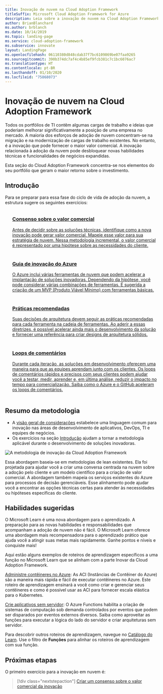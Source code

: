 ```yaml
---
title: Inovação de nuvem na Cloud Adoption Framework
titleSuffix: Microsoft Cloud Adoption Framework for Azure
description: Leia sobre a inovação de nuvem na Cloud Adoption Framework.
author: BrianBlanchard
ms.author: brblanch
ms.date: 10/14/2019
ms.topic: landing-page
ms.service: cloud-adoption-framework
ms.subservice: innovate
layout: LandingPage
ms.openlocfilehash: 06110380d848cdab37f7bc6109869be07faa9265
ms.sourcegitcommit: 390b374dc7af4c4b85ef9fcb381c7c1bc6076ac7
ms.translationtype: HT
ms.contentlocale: pt-BR
ms.lasthandoff: 01/10/2020
ms.locfileid: "75868073"
---
```

# <a name="cloud-innovation-in-the-cloud-adoption-framework"></a>Inovação de nuvem na Cloud Adoption Framework

Todos os portfólios de TI contêm algumas cargas de trabalho e ideias que poderiam melhorar significativamente a posição de uma empresa no mercado. A maioria dos esforços de adoção de nuvem concentram-se na migração e na modernização de cargas de trabalho existentes. No entanto, é a inovação que pode fornecer o maior valor comercial. A inovação relacionada à adoção da nuvem pode desbloquear novas habilidades técnicas e funcionalidades de negócios expandidas.

Esta seção do Cloud Adoption Framework concentra-se nos elementos do seu portfólio que geram o maior retorno sobre o investimento.

## <a name="get-started"></a>Introdução

Para se preparar para essa fase do ciclo de vida de adoção da nuvem, a estrutura sugere os seguintes exercícios:

<!-- markdownlint-disable MD033 -->

<ul class="panelContent cardsF">
    <li style="display: flex; flex-direction: column;">
        <a href="./business-value.md">
            <div class="cardSize">
                <div class="cardPadding" style="padding-bottom:10px;">
                    <div class="card" style="padding-bottom:10px;">
                        <div class="cardImageOuter">
                            <div class="cardImage">
                                <img alt="" src="../_images/icons/1.png" data-linktype="external">
                            </div>
                        </div>
                        <div class="cardText" style="padding-left:0px;">
                            <h3>Consenso sobre o valor comercial</h3>
Antes de decidir sobre as soluções técnicas, identifique como a nova inovação pode gerar valor comercial. Mapeie esse valor para sua estratégia de nuvem. Nessa metodologia incremental, o valor comercial é representado por uma hipótese sobre as necessidades do cliente.
                        </div>
                    </div>
                </div>
            </div>
        </a>
    </li>
    <li style="display: flex; flex-direction: column;">
        <a href="./innovation-guide/index.md">
            <div class="cardSize">
                <div class="cardPadding" style="padding-bottom:10px;">
                    <div class="card" style="padding-bottom:10px;">
                        <div class="cardImageOuter">
                            <div class="cardImage">
                                <img alt="" src="../_images/icons/2.png" data-linktype="external">
                            </div>
                        </div>
                        <div class="cardText" style="padding-left:0px;">
                            <h3>Guia de inovação do Azure</h3>
O Azure inclui várias ferramentas de nuvem que podem acelerar a implantação de soluções inovadoras. Dependendo da hipótese, você pode considerar várias combinações de ferramentas. É sugerida a criação de um MVP (Produto Viável Mínimo) com ferramentas básicas.
                        </div>
                    </div>
                </div>
            </div>
        </a>
    </li>
    <li style="display: flex; flex-direction: column;">
        <a href="./best-practices/index.md">
            <div class="cardSize">
                <div class="cardPadding" style="padding-bottom:10px;">
                    <div class="card" style="padding-bottom:10px;">
                        <div class="cardImageOuter">
                            <div class="cardImage">
                                <img alt="" src="../_images/icons/3.png" data-linktype="external">
                            </div>
                        </div>
                        <div class="cardText" style="padding-left:0px;">
                            <h3>Práticas recomendadas</h3>
Suas decisões de arquitetura devem seguir as práticas recomendadas para cada ferramenta na cadeia de ferramentas. Ao aderir a essas diretrizes, é possível acelerar ainda mais o desenvolvimento da solução e fornecer uma referência para criar designs de arquitetura sólidos.
                        </div>
                    </div>
                </div>
            </div>
        </a>
    </li>
    <li style="display: flex; flex-direction: column;">
        <a href="./considerations/adoption.md">
            <div class="cardSize">
                <div class="cardPadding" style="padding-bottom:10px;">
                    <div class="card" style="padding-bottom:10px;">
                        <div class="cardImageOuter">
                            <div class="cardImage">
                                <img alt="" src="../_images/icons/4.png" data-linktype="external">
                            </div>
                        </div>
                        <div class="cardText" style="padding-left:0px;">
                            <h3>Loops de comentários</h3>
Durante cada iteração, as soluções em desenvolvimento oferecem uma maneira para que as equipes aprendam junto com os clientes. Os loops de comentários rápidos e precisos com seus clientes podem ajudar você a testar, medir, aprender e, em última análise, reduzir o impacto no tempo para comercialização. Saiba como o Azure e o GitHub aceleram os loops de comentários.
                        </div>
                    </div>
                </div>
            </div>
        </a>
    </li>
</ul>
<!-- markdownlint-enable MD033 -->

## <a name="methodology-summary"></a>Resumo da metodologia

- A [visão geral de considerações](./considerations/index.md) estabelece uma linguagem comum para inovação nas áreas de desenvolvimento de aplicativos, DevOps, TI e equipes de negócios.
- Os exercícios na seção [Introdução](#get-started) ajudam a tornar a metodologia aplicável durante o desenvolvimento de soluções inovadoras.

![A metodologia de inovação da Cloud Adoption Framework](../_images/innovate/innovate-methodology.png)

Essa abordagem baseia-se em metodologias de lean existentes. Ela foi projetada para ajudar você a criar uma conversa centrada na nuvem sobre a adoção pelo cliente e um modelo científico para a criação de valor comercial. A abordagem também mapeia os serviços existentes do Azure para processos de decisão gerenciáveis. Esse alinhamento pode ajudar você a encontrar as opções técnicas certas para atender às necessidades ou hipóteses específicas do cliente.

## <a name="suggested-skills"></a>Habilidades sugeridas

O Microsoft Learn é uma nova abordagem para o aprendizado. A preparação para as novas habilidades e responsabilidades que acompanham a adoção de nuvem não é fácil. O Microsoft Learn oferece uma abordagem mais recompensadora para o aprendizado prático que ajuda você a atingir suas metas mais rapidamente. Ganhe pontos e níveis e conquiste mais!

Aqui estão alguns exemplos de roteiros de aprendizagem específicos a uma função no Microsoft Learn que se alinham com a parte Inovar da Cloud Adoption Framework.

[Administre contêineres no Azure](https://docs.microsoft.com/learn/paths/administer-containers-in-azure): As ACI (Instâncias de Contêiner do Azure) são a maneira mais rápida e fácil de executar contêineres no Azure. Este roteiro de aprendizagem ensinará a você como criar e gerenciar seus contêineres e como é possível usar as ACI para fornecer escala elástica para o Kubernetes.

[Crie aplicativos sem servidor](https://docs.microsoft.com/learn/paths/create-serverless-applications): O Azure Functions habilita a criação de sistemas de computação sob demanda controlados por eventos que podem ser disparados por eventos externos diversos. Saiba como aproveitar as funções para executar a lógica do lado do servidor e criar arquiteturas sem servidor.

Para descobrir outros roteiros de aprendizagem, navegue no [Catálogo do Learn](/learn/browse). Use o filtro de **Funções** para alinhar os roteiros de aprendizagem com sua função.

## <a name="next-steps"></a>Próximas etapas

O primeiro exercício para a inovação em nuvem é:
> [!div class="nextstepaction"]
> [Criar um consenso sobre o valor comercial da inovação](./business-value.md)
